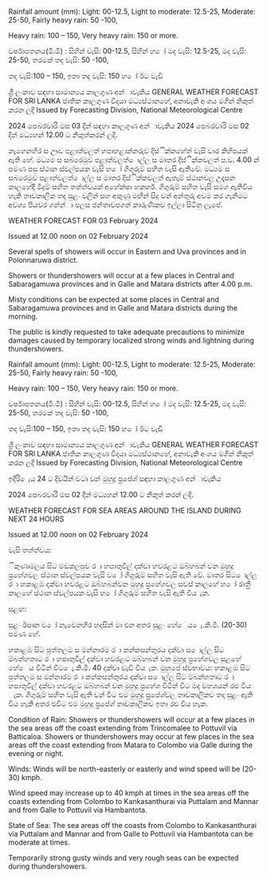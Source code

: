 Rainfall amount (mm): Light: 00-12.5, Light to moderate: 12.5-25, Moderate: 25-50, Fairly heavy rain: 50 -100,

Heavy rain: 100 – 150, Very heavy rain: 150 or more.

වර්ෂාපතනය(මි.මී) : සිහින් වැසි: 00-12.5, සිහින් හ ෝ මද වැසි: 12.5-25, මද වැසි: 25-50, තරමක් තද වැසි: 50 -100,

තද වැසි:100 – 150, ඉතා තද වැසි: 150 හ ෝ ඊට වැඩි

ශ්‍රී ලංකාව සඳහා සාමාන්‍යය කාලගුණ අන්‍ාවැකිය GENERAL WEATHER FORECAST FOR SRI LANKA ජාතික කාලගුණ විදයා මධ්‍යස්ථානහේ, අනාවැකි අංශය මගින් නිකුත් කරන ලදි Issued by Forecasting Division, National Meteorological Centre

2024 පෙබරවාරි මස 03 දින්‍ සඳහා කාලගුණ අන්‍ාවැකිය 2024 පෙබරවාරි මස 02 දින්‍ මධ්‍යහන්‍ 12.00 ට නිකුත්කරන්‍ ලදි.

නැහෙනහිර ස ඌව පළාත්වලත් හපාහළාන්නරුව දිස්ික්කහේත් වැසි වාර කිහිපයක් ඇති හේ. මධ්‍යම ස සබරෙමුව පළාත්වලත් ොල්ල ස මාතර දිස්ික්කවලත් ප.ව. 4.00 න් පමණ පසු ස්ථාන ස්වල්පයක වැසි හ ෝ ගිගුරුම් සහිත වැසි ඇතිවේ. මධ්‍යම ස සබරෙමුව පළාත්වලත් ොල්ල ස මාතර දිස්ික්කවලත් ඇතැම් ස්ථානවල උදෑසන කාලහේදී මීදුම් සහිත තත්ත්වයක් අහේක්ෂා හකහර්. ගිගුරුම් සහිත වැසි සමග ඇතිවිය හැකි තාවකාලික තද සුළං වලින් සහ අකුණු මඟින් සිදු වන්‍ අන්‍තුරු අවම කර ගැනීමට අවශ්‍ය පියවර ගන්න්‍ා පලස ජන්‍තාවපගන් කාරුණිකව ඉල්ලා සිටිනු ලැපේ.

WEATHER FORECAST FOR 03 February 2024

Issued at 12.00 noon on 02 February 2024

Several spells of showers will occur in Eastern and Uva provinces and in Polonnaruwa district.

Showers or thundershowers will occur at a few places in Central and Sabaragamuwa provinces and in Galle and Matara districts after 4.00 p.m.

Misty conditions can be expected at some places in Central and Sabaragamuwa provinces and in Galle and Matara districts during the morning.

The public is kindly requested to take adequate precautions to minimize damages caused by temporary localized strong winds and lightning during thundershowers.

Rainfall amount (mm): Light: 00-12.5, Light to moderate: 12.5-25, Moderate: 25-50, Fairly heavy rain: 50 -100,

Heavy rain: 100 – 150, Very heavy rain: 150 or more.

වර්ෂාපතනය(මි.මී) : සිහින් වැසි: 00-12.5, සිහින් හ ෝ මද වැසි: 12.5-25, මද වැසි: 25-50, තරමක් තද වැසි: 50 -100,

තද වැසි:100 – 150, ඉතා තද වැසි: 150 හ ෝ ඊට වැඩි

ශ්‍රී ලංකාව සඳහා සාමාන්‍යය කාලගුණ අන්‍ාවැකිය GENERAL WEATHER FORECAST FOR SRI LANKA ජාතික කාලගුණ විදයා මධ්‍යස්ථානහේ, අනාවැකි අංශය මගින් නිකුත් කරන ලදි Issued by Forecasting Division, National Meteorological Centre

ඉදිරි ෙැය 24 ට දිවයින්‍ වටා වන්‍ මුහුදු ප්‍රපේශ්‍ සඳහා කාලගුණ අන්‍ාවැකිය

2024 පෙබරවාරි මස 02 දින්‍ මධ්‍යහන්‍ 12.00 ට නිකුත් කරන්‍ ලදි.

WEATHER FORECAST FOR SEA AREAS AROUND THE ISLAND DURING NEXT 24 HOURS

Issued at 12.00 noon on 02 February 2024

වැසි තත්ත්වය:

ිකුණාමලය සිට මඩකලපුව ර ා හපාතුවිල් දක්වා හවරළට ඔබ්හබන් වන මුහුදු ප්‍රහේශවල ස්ථාන ස්වල්පයක වැසි ව ෝ ගිගුරුම් සහිත වැසි ඇති වේ. මාතර සිට ොල්ල ර ා හකාළඹ දක්වා හවරළට ඔබ්හබන්වන මුහුදු ප්‍රහේශවල සවස් කාලහේ හ ෝ රාත්‍රී කාලහේ ස්ථාන ස්වල්පයක වැසි හ ෝ ගිගුරුම් සහිත වැසි ඇති විය ැක.

සුළඟ:

සුළං ඊසාන ව ෝ නැවෙනහිර හදසින් මා එන අතර සුළං හේෙය ෙැ.කි.මී. (20-30) පමණ හේ.

හකාළඹ සිට පුත්තලම ස මන්නාරම ර ා කන්කසන්තුරය දක්වා ස ොල්ල සිට ම්බන්හතාට ර ා හපාතුවිල් දක්වා හවරළට ඔබ්හබන් වන මුහුදු ප්‍රහේශවල සුළහේ හේෙය විටින් විට ෙැ.කි.මී. 40 දක්වා වැඩි විය ැක. මුහුපේ ස්වභාවය: හකාළඹ සිට පුත්තලම ස මන්නාරම ර ා කන්කසන්තුරය දක්වා ස ොල්ල සිට ම්බන්හතාට ර ා හපාතුවිල් දක්වා හවරළට ඔබ්හබන් වන මුහුදු ප්‍රහේශ විටින් විට මද වහශයන් රළු විය ැක. ගිගුරුම් සහිත වැසි ඇති වන්‍ විට එම මුහුදු ප්‍රපේශ්‍වල තාවකාලිකව තද සුළං ඇති විය හැකි අතර එවිට එම මුහුදු ප්‍රපේශ්‍ තාවකාලිකව ඉතා රළු විය හැක.

Condition of Rain: Showers or thundershowers will occur at a few places in the sea areas off the coast extending from Trincomalee to Pottuvil via Batticaloa. Showers or thundershowers may occur at few places in the sea areas off the coast extending from Matara to Colombo via Galle during the evening or night.

Winds: Winds will be north-easterly or easterly and wind speed will be (20-30) kmph.

Wind speed may increase up to 40 kmph at times in the sea areas off the coasts extending from Colombo to Kankasanthurai via Puttalam and Mannar and from Galle to Pottuvil via Hambantota.

State of Sea: The sea areas off the coasts from Colombo to Kankasanthurai via Puttalam and Mannar and from Galle to Pottuvil via Hambantota can be moderate at times.

Temporarily strong gusty winds and very rough seas can be expected during thundershowers.